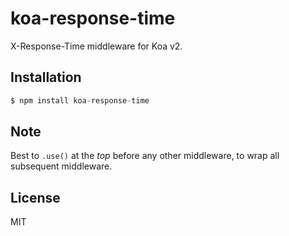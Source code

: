 
# koa-response-time

 X-Response-Time middleware for Koa v2.

## Installation

```js
$ npm install koa-response-time
```

## Note

  Best to `.use()` at the _top_ before any other middleware,
  to wrap all subsequent middleware.

## License

  MIT

